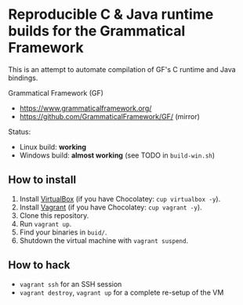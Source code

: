 # Reproducible C & Java runtime builds for the Grammatical Framework

This is an attempt to automate compilation of GF's C runtime and Java bindings.

Grammatical Framework (GF)
 - https://www.grammaticalframework.org/
 - https://github.com/GrammaticalFramework/GF/ (mirror)

Status:
 - Linux build: **working**
 - Windows build: **almost working** (see TODO in `build-win.sh`)

## How to install
1. Install [VirtualBox](https://www.virtualbox.org/) (if you have Chocolatey: `cup virtualbox -y`).
2. Install [Vagrant](https://www.vagrantup.com/) (if you have Chocolatey: `cup vagrant -y`).
3. Clone this repository.
4. Run `vagrant up`.
5. Find your binaries in `buid/`.
6. Shutdown the virtual machine with `vagrant suspend`.

## How to hack
- `vagrant ssh` for an SSH session
- `vagrant destroy`, `vagrant up` for a complete re-setup of the VM
